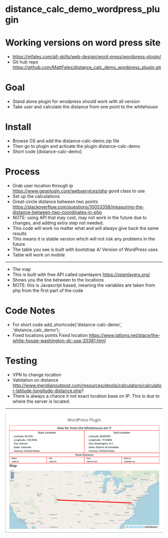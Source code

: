 # distance_calc_demo_wordpress_plugin

# Working versions on word press site 
* https://mfales.com/all-skills/web-design/word-press/wordpress-plugin/
* Git hub repo https://github.com/MattFales/distance_calc_demo_wordpress_plugin.git

# Goal
* Stand alone plugin for wrodpress should work with all version
* Take user and calculate the distance from one point to the whitehouse

# Install
* Browse OS and add the distance-calc-demo.zip file
* Then go to plugin and activate the plugin distance-calc-demo
* Short code [distance-calc-demo]

# Process 
* Grab user location through ip https://www.geoplugin.com/webservices/php good class to use
* Set up the calculations 
* Great-circle distance between two points https://stackoverflow.com/questions/10053358/measuring-the-distance-between-two-coordinates-in-php 
* NOTE: using API that may cost, may not work in the future due to changes, and adding extra step not needed.
* This code will work no matter what and will always give back the same results 
* This means it is stable version which will not risk any problems in the future 
* The table you see is built with bootstrap 4/ Version of WordPress uses
* Table will work on mobile 
---
* The map
* This is built with free API called openlayers https://openlayers.org/
* Shows you the line between to the locations 
* NOTE: this is Javascript based, meaning the variables are taken from php from the first part of the code

# Code Notes
* For short code add_shortcode('distance-calc-demo', 'distance_calc_demo'); 
* Fixed locations points Fixed location https://www.latlong.net/place/the-white-house-washington-dc-usa-20381.html

# Testing 
* VPN to change location
* Validation on distance  http://www.meridianoutpost.com/resources/etools/calculators/calculator-latitude-longitude-distance.php?
* There is always a chance it not exact location base on IP.  This is due to where the server is located.  






---
![Outline](Example.PNG)








